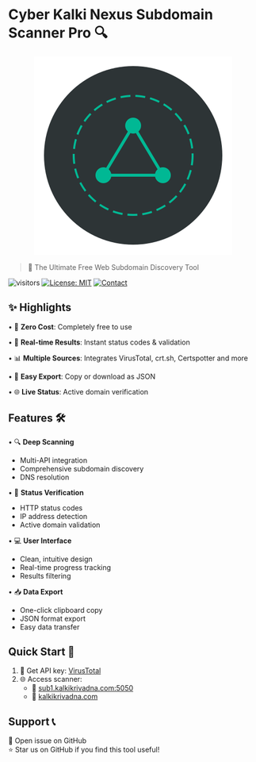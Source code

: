# Cyber Kalki Nexus Subdomain Scanner Pro 🔍

<div align="center">
  <img src="logo.svg" width="400" height="400" alt="Cyber Kalki Logo">
</div>

> 🚀 The Ultimate Free Web Subdomain Discovery Tool

![visitors](https://visitor-badge.laobi.icu/badge?page_id=cyberkalki.subdomain-scanner)
[![License: MIT](https://img.shields.io/badge/License-MIT-yellow.svg)](https://opensource.org/licenses/MIT)
[![Contact](https://img.shields.io/badge/Telegram-2CA5E0?style=flat&logo=telegram&logoColor=white)](https://t.me/+mt89ex-DKJlkNDBl)
## ✨ Highlights

• 🎯 **Zero Cost**: Completely free to use  

• 🔄 **Real-time Results**: Instant status codes & validation  

• 📊 **Multiple Sources**: Integrates VirusTotal, crt.sh, Certspotter and more  

• 💾 **Easy Export**: Copy or download as JSON  

• 🌐 **Live Status**: Active domain verification  

## Features 🛠️

• 🔍 **Deep Scanning**
  - Multi-API integration
  - Comprehensive subdomain discovery
  - DNS resolution
  
• 📡 **Status Verification**
  - HTTP status codes
  - IP address detection
  - Active domain validation

• 💻 **User Interface**
  - Clean, intuitive design
  - Real-time progress tracking
  - Results filtering

• 📥 **Data Export**
  - One-click clipboard copy
  - JSON format export
  - Easy data transfer

## Quick Start 🚀

1. 🔑 Get API key: [VirusTotal](https://www.virustotal.com/gui/my-apikey)
2. 🌐 Access scanner:
   - 🔗 [sub1.kalkikrivadna.com:5050](https://sub1.kalkikrivadna.com:8080)
   - 🔗 [kalkikrivadna.com](https://kalkikrivadna.com)

## Support 📞

💬 Open issue on GitHub  
⭐ Star us on GitHub if you find this tool useful!
